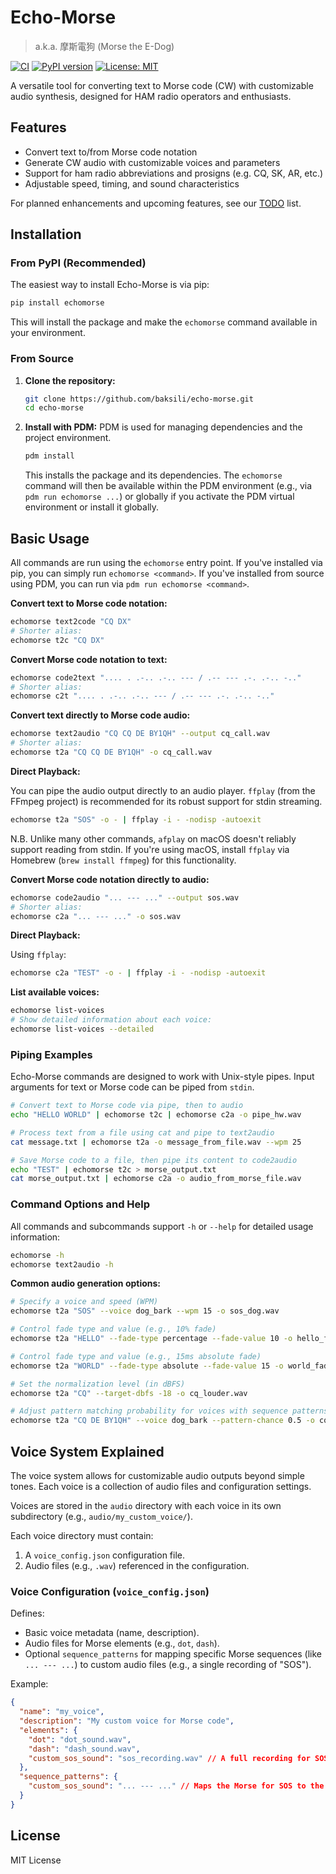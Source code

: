 # Echo-Morse

> a.k.a. 摩斯電狗 (Morse the E-Dog)

[![CI](https://github.com/baksili/echo-morse/actions/workflows/ci.yml/badge.svg)](https://github.com/baksili/echo-morse/actions/workflows/ci.yml)
[![PyPI version](https://badge.fury.io/py/echomorse.svg)](https://badge.fury.io/py/echomorse)
[![License: MIT](https://img.shields.io/badge/License-MIT-yellow.svg)](https://opensource.org/licenses/MIT)

A versatile tool for converting text to Morse code (CW) with customizable audio synthesis, designed for HAM radio operators and enthusiasts.

## Features

- Convert text to/from Morse code notation
- Generate CW audio with customizable voices and parameters
- Support for ham radio abbreviations and prosigns (e.g. CQ, SK, AR, etc.)
- Adjustable speed, timing, and sound characteristics

For planned enhancements and upcoming features, see our [TODO](./TODO.md) list.

## Installation

### From PyPI (Recommended)

The easiest way to install Echo-Morse is via pip:

```bash
pip install echomorse
```

This will install the package and make the `echomorse` command available in your environment.

### From Source

1.  **Clone the repository:**
    ```bash
    git clone https://github.com/baksili/echo-morse.git
    cd echo-morse
    ```
2.  **Install with PDM:**
    PDM is used for managing dependencies and the project environment.
    ```bash
    pdm install
    ```
    This installs the package and its dependencies. The `echomorse` command will then be available within the PDM environment (e.g., via `pdm run echomorse ...`) or globally if you activate the PDM virtual environment or install it globally.

## Basic Usage

All commands are run using the `echomorse` entry point. If you've installed via pip, you can simply run `echomorse <command>`. If you've installed from source using PDM, you can run via `pdm run echomorse <command>`.

**Convert text to Morse code notation:**
```bash
echomorse text2code "CQ DX"
# Shorter alias:
echomorse t2c "CQ DX"
```

**Convert Morse code notation to text:**
```bash
echomorse code2text ".... . .-.. .-.. --- / .-- --- .-. .-.. -.."
# Shorter alias:
echomorse c2t ".... . .-.. .-.. --- / .-- --- .-. .-.. -.."
```

**Convert text directly to Morse code audio:**
```bash
echomorse text2audio "CQ CQ DE BY1QH" --output cq_call.wav
# Shorter alias:
echomorse t2a "CQ CQ DE BY1QH" -o cq_call.wav
```

**Direct Playback:**

You can pipe the audio output directly to an audio player. `ffplay` (from the FFmpeg project) is recommended for its robust support for stdin streaming.

```bash
echomorse t2a "SOS" -o - | ffplay -i - -nodisp -autoexit
```

N.B. Unlike many other commands, `afplay` on macOS doesn't reliably support reading from stdin. If you're using macOS, install `ffplay` via Homebrew (`brew install ffmpeg`) for this functionality.

**Convert Morse code notation directly to audio:**
```bash
echomorse code2audio "... --- ..." --output sos.wav
# Shorter alias:
echomorse c2a "... --- ..." -o sos.wav
```

**Direct Playback:**

Using `ffplay`:
```bash
echomorse c2a "TEST" -o - | ffplay -i - -nodisp -autoexit
```

**List available voices:**
```bash
echomorse list-voices
# Show detailed information about each voice:
echomorse list-voices --detailed
```

### Piping Examples

Echo-Morse commands are designed to work with Unix-style pipes. Input arguments for text or Morse code can be piped from `stdin`.

```bash
# Convert text to Morse code via pipe, then to audio
echo "HELLO WORLD" | echomorse t2c | echomorse c2a -o pipe_hw.wav

# Process text from a file using cat and pipe to text2audio
cat message.txt | echomorse t2a -o message_from_file.wav --wpm 25

# Save Morse code to a file, then pipe its content to code2audio
echo "TEST" | echomorse t2c > morse_output.txt
cat morse_output.txt | echomorse c2a -o audio_from_morse_file.wav
```

### Command Options and Help

All commands and subcommands support `-h` or `--help` for detailed usage information:
```bash
echomorse -h
echomorse text2audio -h
```

**Common audio generation options:**
```bash
# Specify a voice and speed (WPM)
echomorse t2a "SOS" --voice dog_bark --wpm 15 -o sos_dog.wav

# Control fade type and value (e.g., 10% fade)
echomorse t2a "HELLO" --fade-type percentage --fade-value 10 -o hello_fade_p.wav

# Control fade type and value (e.g., 15ms absolute fade)
echomorse t2a "WORLD" --fade-type absolute --fade-value 15 -o world_fade_abs.wav

# Set the normalization level (in dBFS)
echomorse t2a "CQ" --target-dbfs -18 -o cq_louder.wav

# Adjust pattern matching probability for voices with sequence patterns
echomorse t2a "CQ DE BY1QH" --voice dog_bark --pattern-chance 0.5 -o cq_dog_less_pattern.wav
```

## Voice System Explained

The voice system allows for customizable audio outputs beyond simple tones. Each voice is a collection of audio files and configuration settings.

Voices are stored in the `audio` directory with each voice in its own subdirectory (e.g., `audio/my_custom_voice/`).

Each voice directory must contain:

1.  A `voice_config.json` configuration file.
2.  Audio files (e.g., `.wav`) referenced in the configuration.

### Voice Configuration (`voice_config.json`)

Defines:
- Basic voice metadata (name, description).
- Audio files for Morse elements (e.g., `dot`, `dash`).
- Optional `sequence_patterns` for mapping specific Morse sequences (like `... --- ...`) to custom audio files (e.g., a single recording of "SOS").

Example:
```json
{
  "name": "my_voice",
  "description": "My custom voice for Morse code",
  "elements": {
    "dot": "dot_sound.wav",
    "dash": "dash_sound.wav",
    "custom_sos_sound": "sos_recording.wav" // A full recording for SOS
  },
  "sequence_patterns": {
    "custom_sos_sound": "... --- ..." // Maps the Morse for SOS to the element key "custom_sos_sound"
  }
}
```

## License

MIT License